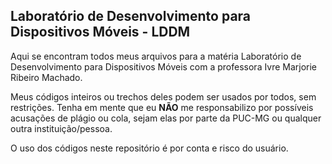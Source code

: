 ## Laboratório de Desenvolvimento para Dispositivos Móveis - LDDM

Aqui se encontram todos meus arquivos para a matéria Laboratório de Desenvolvimento para Dispositivos Móveis com a professora Ivre Marjorie Ribeiro Machado.

Meus códigos inteiros ou trechos deles podem ser usados por todos, sem restrições. Tenha em mente que eu **NÃO** me responsabilizo por possíveis acusações de plágio ou cola, sejam elas por parte da PUC-MG ou qualquer outra instituição/pessoa.

O uso dos códigos neste repositório é por conta e risco do usuário.
